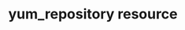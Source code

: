 ---
resource_reference: true
common_resource_functionality_multiple_packages: false
properties_shortcode: 
resources_common_guards: true
resources_common_notification: true
resources_common_properties: true
title: yum_repository resource
resource: yum_repository
aliases:
- "/resource_yum_repository.html"
menu:
  infra:
    title: yum_repository
    identifier: chef_infra/cookbook_reference/resources/yum_repository yum_repository
    parent: chef_infra/cookbook_reference/resources
resource_description_list:
- markdown: Use the **yum_repository** resource to manage a Yum repository configuration
    file located at `/etc/yum.repos.d/repositoryid.repo` on the local machine. This
    configuration file specifies which repositories to reference, how to handle cached
    data, etc.
resource_new_in: '12.14'
syntax_full_code_block: |-
  yum_repository 'name' do
    baseurl                    String, Array
    clean_metadata             true, false # default value: true
    cost                       String
    description                String # default value: "Yum Repository"
    enabled                    true, false # default value: true
    enablegroups               true, false
    exclude                    String
    failovermethod             String
    fastestmirror_enabled      true, false
    gpgcheck                   true, false # default value: true
    gpgkey                     String, Array
    http_caching               String
    include_config             String
    includepkgs                String
    keepalive                  true, false
    make_cache                 true, false # default value: true
    max_retries                String, Integer
    metadata_expire            String
    metalink                   String
    mirror_expire              String
    mirrorlist                 String
    mirrorlist_expire          String
    mode                       String, Integer # default value: "0644"
    options                    Hash
    password                   String
    priority                   String
    proxy                      String
    proxy_password             String
    proxy_username             String
    repo_gpgcheck              true, false
    report_instanceid          true, false
    repositoryid               String # default value: 'name' unless specified
    skip_if_unavailable        true, false
    source                     String
    sslcacert                  String
    sslclientcert              String
    sslclientkey               String
    sslverify                  true, false
    throttle                   String, Integer
    timeout                    String
    username                   String
    action                     Symbol # defaults to :create if not specified
  end
syntax_properties_list:
syntax_full_properties_list:
- "`yum_repository` is the resource."
- "`name` is the name given to the resource block."
- "`action` identifies which steps Chef Infra Client will take to bring the node into
  the desired state."
- "`baseurl`, `clean_metadata`, `cost`, `description`, `enabled`, `enablegroups`,
  `exclude`, `failovermethod`, `fastestmirror_enabled`, `gpgcheck`, `gpgkey`, `http_caching`,
  `include_config`, `includepkgs`, `keepalive`, `make_cache`, `max_retries`, `metadata_expire`,
  `metalink`, `mirror_expire`, `mirrorlist`, `mirrorlist_expire`, `mode`, `options`,
  `password`, `priority`, `proxy`, `proxy_password`, `proxy_username`, `repo_gpgcheck`,
  `report_instanceid`, `repositoryid`, `skip_if_unavailable`, `source`, `sslcacert`,
  `sslclientcert`, `sslclientkey`, `sslverify`, `throttle`, `timeout`, and `username`
  are the properties available to this resource."
actions_list:
  :create:
    markdown: Create a repository based on the properties.
  :makecache:
    markdown: Force the creation of the repository cache. This is also done automatically when a repository is updated.
  :nothing:
    shortcode: resources_common_actions_nothing.md
  :remove:
    markdown: Remove a repository. 
properties_list:
- property: baseurl
  ruby_type: String, Array
  required: false
  description_list:
  - markdown: URL to the directory where the Yum repository's `repodata` directory
      lives. Can be an `http://`, `https://` or a `ftp://` URLs. You can specify multiple
      URLs in one `baseurl` statement.
- property: clean_metadata
  ruby_type: true, false
  required: false
  default_value: 'true'
  description_list:
  - markdown: Specifies whether you want to purge all of the packages downloaded from
      a Yum repository and held in a cache directory.
- property: cost
  ruby_type: String
  required: false
  description_list:
  - markdown: Relative cost of accessing this repository. Useful for weighing one
      repo's packages as greater/less than any other.
- property: description
  ruby_type: String
  required: false
  default_value: Yum Repository
  description_list:
  - markdown: Descriptive name for the repository channel and maps to the 'name' parameter
      in a repository .conf.
- property: enabled
  ruby_type: true, false
  required: false
  default_value: 'true'
  description_list:
  - markdown: Specifies whether or not Yum should use this repository.
- property: enablegroups
  ruby_type: true, false
  required: false
  description_list:
  - markdown: Specifies whether Yum will allow the use of package groups for this
      repository.
- property: exclude
  ruby_type: String
  required: false
  description_list:
  - markdown: List of packages to exclude from updates or installs. This should be
      a space separated list. Shell globs using wildcards (eg. * and ?) are allowed.
- property: failovermethod
  ruby_type: String
  required: false
  description_list:
  - markdown: Method to determine how to switch to a new server if the current one
      fails, which can either be `roundrobin` or `priority`. `roundrobin` randomly
      selects a URL out of the list of URLs to start with and proceeds through each
      of them as it encounters a failure contacting the host. `priority` starts from
      the first `baseurl` listed and reads through them sequentially.
- property: fastestmirror_enabled
  ruby_type: true, false
  required: false
  description_list:
  - markdown: Specifies whether to use the fastest mirror from a repository configuration
      when more than one mirror is listed in that configuration.
- property: gpgcheck
  ruby_type: true, false
  required: false
  default_value: 'true'
  description_list:
  - markdown: Specifies whether or not Yum should perform a GPG signature check on
      the packages received from a repository.
- property: gpgkey
  ruby_type: String, Array
  required: false
  description_list:
  - markdown: |-
      URL pointing to the ASCII-armored GPG key file for the repository. This is used if Yum needs a public key to verify a package and the required key hasn't been imported into the RPM database. If this option is set, Yum will automatically import the key from the specified URL. Multiple URLs may be specified in the same manner as the baseurl option. If a GPG key is required to install a package from a repository, all keys specified for that repository will be installed.
      Multiple URLs may be specified in the same manner as the baseurl option. If a GPG key is required to install a package from a repository, all keys specified for that repository will be installed.
- property: http_caching
  ruby_type: String
  required: false
  allowed_values: '"all", "none", "packages"'
  description_list:
  - markdown: "Determines how upstream HTTP caches are instructed to handle any\n\
      HTTP downloads that Yum does. This option can take the following\nvalues:\n\n\
      -   `all` means that all HTTP downloads should be cached.\n-   `packages` means\
      \ that only RPM package downloads should be\n    cached, but not repository\
      \ metadata downloads.\n-   `none` means that no HTTP downloads should be cached.\n\
      \nThe default is `all`. This is recommended unless you are\nexperiencing caching\
      \ related issues."
- property: include_config
  ruby_type: String
  required: false
  description_list:
  - markdown: An external configuration file using the format `url://to/some/location`.
- property: includepkgs
  ruby_type: String
  required: false
  description_list:
  - markdown: Inverse of exclude property. This is a list of packages you want to
      use from a repository. If this option lists only one package then that is all
      Yum will ever see from the repository.
- property: keepalive
  ruby_type: true, false
  required: false
  description_list:
  - markdown: Determines whether or not HTTP/1.1 `keep-alive` should be used with
      this repository.
- property: make_cache
  ruby_type: true, false
  required: false
  default_value: 'true'
  description_list:
  - markdown: Determines whether package files downloaded by Yum stay in cache directories.
      By using cached data, you can carry out certain operations without a network
      connection.
- property: max_retries
  ruby_type: String, Integer
  required: false
  description_list:
  - markdown: Number of times any attempt to retrieve a file should retry before returning
      an error. Setting this to `0` makes Yum try forever.
- property: metadata_expire
  ruby_type: String
  required: false
  description_list:
  - markdown: 'Time (in seconds) after which the metadata will expire. If the

      current metadata downloaded is less than the value specified, then

      Yum will not update the metadata against the repository. If you find

      that Yum is not downloading information on updates as often as you

      would like lower the value of this option. You can also change from

      the default of using seconds to using days, hours or minutes by

      appending a ''d'', ''h'' or ''m'' respectively. The default is six hours

      to compliment yum-updates running once per hour. It is also possible

      to use the word `never`, meaning that the metadata will never

      expire. Note: When using a metalink file, the metalink must always

      be newer than the metadata for the repository due to the validation,

      so this timeout also applies to the metalink file.'
  - note:
    - markdown: 'When using a metalink file, the metalink must always be newer than

        the metadata for the repository due to the validation, so this

        timeout also applies to the metalink file.'
- property: metalink
  ruby_type: String
  required: false
  description_list:
  - markdown: Specifies a URL to a metalink file for the repomd.xml, a list of mirrors
      for the entire repository are generated by converting the mirrors for the repomd.xml
      file to a baseurl.
- property: mirror_expire
  ruby_type: String
  required: false
  description_list:
  - markdown: 'Time (in seconds) after which the mirrorlist locally cached will

      expire. If the current mirrorlist is less than this many seconds old

      then Yum will not download another copy of the mirrorlist, it has

      the same extra format as metadata_expire. If you find that Yum is

      not downloading the mirrorlists as often as you would like lower the

      value of this option. You can also change from the default of using

      seconds to using days, hours or minutes by appending a ''d'', ''h'' or

      ''m'' respectively.'
- property: mirrorlist
  ruby_type: String
  required: false
  description_list:
  - markdown: URL to a file containing a list of baseurls. This can be used instead
      of or with the baseurl option. Substitution variables, described below, can
      be used with this option.
- property: mirrorlist_expire
  ruby_type: String
  required: false
  description_list:
  - markdown: 'Specifies the time (in seconds) after which the mirrorlist locally

      cached will expire. If the current mirrorlist is less than the value

      specified, then Yum will not download another copy of the

      mirrorlist. You can also change from the default of using seconds to

      using days, hours or minutes by appending a ''d'', ''h'' or ''m''

      respectively.'
- property: mode
  ruby_type: String, Integer
  required: false
  default_value: '"0644"'
  description_list:
  - markdown: 'Permissions mode of .repo file on disk. This is useful for scenarios

      where secrets are in the repo file. If this value is set to ''600'',

      normal users will not be able to use Yum search, Yum info, etc.'
- property: options
  ruby_type: Hash
  required: false
  description_list:
  - markdown: Specifies the repository options.
- property: password
  ruby_type: String
  required: false
  description_list:
  - markdown: Password to use with the username for basic authentication.
- property: priority
  ruby_type: String
  required: false
  description_list:
  - markdown: 'Assigns a priority to a repository where the priority value is

      between ''1'' and ''99'' inclusive. Priorities are used to enforce

      ordered protection of repositories. Packages from repositories with

      a lower priority (higher numerical value) will never be used to

      upgrade packages that were installed from a repository with a higher

      priority (lower numerical value). The repositories with the lowest

      numerical priority number have the highest priority.'
- property: proxy
  ruby_type: String
  required: false
  description_list:
  - markdown: URL to the proxy server that Yum should use.
- property: proxy_password
  ruby_type: String
  required: false
  description_list:
  - markdown: Password for this proxy.
- property: proxy_username
  ruby_type: String
  required: false
  description_list:
  - markdown: Username to use for proxy.
- property: repo_gpgcheck
  ruby_type: true, false
  required: false
  description_list:
  - markdown: Determines whether or not Yum should perform a GPG signature check on
      the repodata from this repository.
- property: report_instanceid
  ruby_type: true, false
  required: false
  description_list:
  - markdown: Determines whether to report the instance ID when using Amazon Linux
      AMIs and repositories.
- property: repositoryid
  ruby_type: String
  required: false
  default_value: The resource block's name
  description_list:
  - markdown: An optional property to set the repository name if it differs from the
      resource block's name.
- property: skip_if_unavailable
  ruby_type: true, false
  required: false
  description_list:
  - markdown: Allow yum to continue if this repository cannot be contacted for any
      reason.
- property: source
  ruby_type: String
  required: false
  description_list:
  - markdown: Use a custom template source instead of the default one.
- property: sslcacert
  ruby_type: String
  required: false
  description_list:
  - markdown: Path to the directory containing the databases of the certificate authorities
      Yum should use to verify SSL certificates.
- property: sslclientcert
  ruby_type: String
  required: false
  description_list:
  - markdown: Path to the SSL client certificate Yum should use to connect to repos/remote
      sites.
- property: sslclientkey
  ruby_type: String
  required: false
  description_list:
  - markdown: Path to the SSL client key Yum should use to connect to repos/remote
      sites.
- property: sslverify
  ruby_type: true, false
  required: false
  description_list:
  - markdown: Determines whether Yum will verify SSL certificates/hosts.
- property: throttle
  ruby_type: String, Integer
  required: false
  description_list:
  - markdown: Enable bandwidth throttling for downloads.
- property: timeout
  ruby_type: String
  required: false
  description_list:
  - markdown: Number of seconds to wait for a connection before timing out. Defaults
      to 30 seconds. This may be too short of a time for extremely overloaded sites.
- property: username
  ruby_type: String
  required: false
  description_list:
  - markdown: Username to use for basic authentication to a repository.
examples: |
  **Add an internal company repository**:

  ```ruby
  yum_repository 'OurCo' do
    description 'OurCo yum repository'
    mirrorlist 'http://artifacts.ourco.org/mirrorlist?repo=ourco-8&arch=$basearch'
    gpgkey 'http://artifacts.ourco.org/pub/yum/RPM-GPG-KEY-OURCO-8'
    action :create
  end
  ```ruby

  **Delete a repository**:

  ```ruby
  yum_repository 'CentOS-Media' do
    action :delete
  end
  ```
---